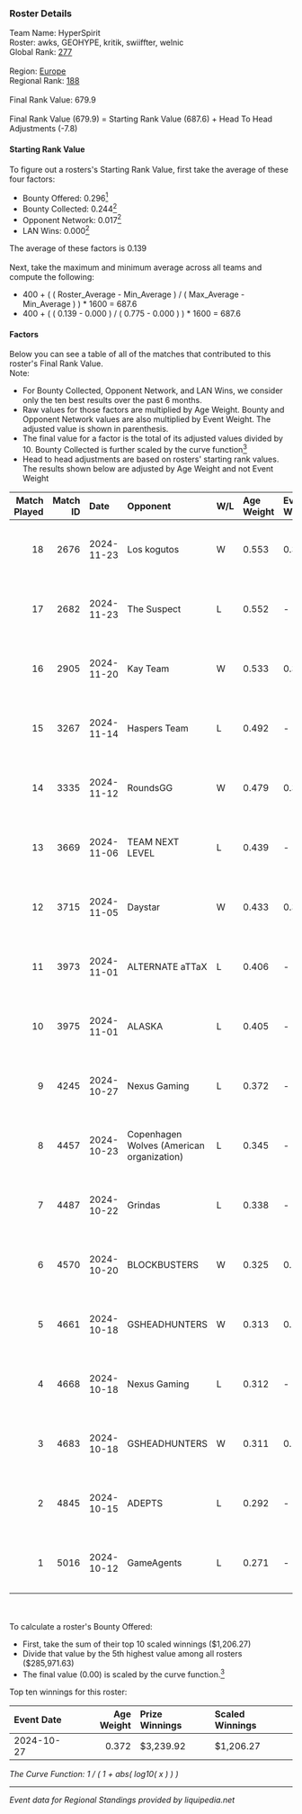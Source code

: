 ### Roster Details<br />
Team Name: HyperSpirit<br />
Roster: awks, GEOHYPE, kritik, swiiffter, welnic<br />
Global Rank: [277](../../standings_global_2025_02_28.md)<br />
<br />
Region: [Europe]( ../../standings_europe_2025_02_28.md)<br />
Regional Rank: [188]( ../../standings_europe_2025_02_28.md)<br />
<br />
Final Rank Value:  679.9<br />
<br />
Final Rank Value (679.9) = Starting Rank Value (687.6) + Head To Head Adjustments (-7.8)<br />

#### Starting Rank Value<br />
To figure out a rosters's Starting Rank Value, first take the average of these four factors:<br />
- Bounty Offered: 0.296[<sup>1</sup>](#table2)
- Bounty Collected: 0.244[<sup>2</sup>](#table1)
- Opponent Network: 0.017[<sup>2</sup>](#table1)
- LAN Wins: 0.000[<sup>2</sup>](#table1)

The average of these factors is 0.139<br />
<br />
Next, take the maximum and minimum average across all teams and compute the following:<br />
- 400 + ( ( Roster_Average - Min_Average ) / ( Max_Average - Min_Average ) ) * 1600 = 687.6
- 400 + ( ( 0.139 - 0.000 ) / ( 0.775 - 0.000 ) ) * 1600 = 687.6


#### Factors<br />
Below you can see a table of all of the matches that contributed to this roster's Final Rank Value.<br />
Note:<br />

- For Bounty Collected, Opponent Network, and LAN Wins, we consider only the ten best results over the past 6 months.
- Raw values for those factors are multiplied by Age Weight. Bounty and Opponent Network values are also multiplied by Event Weight. The adjusted value is shown in parenthesis.
- The final value for a factor is the total of its adjusted values divided by 10. Bounty Collected is further scaled by the curve function[<sup>3</sup>](#curveFunction)
- Head to head adjustments are based on rosters' starting rank values. The results shown below are adjusted by Age Weight and not Event Weight
<span id="table1"></span><br />


| Match Played | Match ID | Date       | Opponent                                  | W/L | Age Weight | Event Weight | Bounty Collected | Opponent Network | LAN Wins  | H2H Adj. | Roster                                   |
| -: | -: | :- | :- | :- | :- | :- | :- | :- | :- | -: | :- |
|           18 |     2676 | 2024-11-23 | Los kogutos                               | W   | 0.553      | 0.372        | 0.038 (0.008)    | 0.572 (0.118)    | 0 (0.000) |    14.18 | awks, GEOHYPE, kritik, swiiffter, welnic |
|           17 |     2682 | 2024-11-23 | The Suspect                               | L   | 0.552      | -            | -                | -                | -         |    -7.93 | awks, GEOHYPE, kritik, swiiffter, welnic |
|           16 |     2905 | 2024-11-20 | Kay Team                                  | W   | 0.533      | 0.372        | 0.000 (0.000)    | 0.054 (0.011)    | 0 (0.000) |     4.58 | awks, GEOHYPE, kritik, swiiffter, welnic |
|           15 |     3267 | 2024-11-14 | Haspers Team                              | L   | 0.492      | -            | -                | -                | -         |    -6.48 | awks, GEOHYPE, kritik, swiiffter, welnic |
|           14 |     3335 | 2024-11-12 | RoundsGG                                  | W   | 0.479      | 0.372        | 0.000 (0.000)    | 0.066 (0.012)    | 0 (0.000) |     4.64 | awks, GEOHYPE, kritik, swiiffter, welnic |
|           13 |     3669 | 2024-11-06 | TEAM NEXT LEVEL                           | L   | 0.439      | -            | -                | -                | -         |    -6.72 | awks, GEOHYPE, kritik, swiiffter, welnic |
|           12 |     3715 | 2024-11-05 | Daystar                                   | W   | 0.433      | 0.372        | 0.000 (0.000)    | 0.147 (0.024)    | 0 (0.000) |     6.45 | awks, GEOHYPE, kritik, swiiffter, welnic |
|           11 |     3973 | 2024-11-01 | ALTERNATE aTTaX                           | L   | 0.406      | -            | -                | -                | -         |    -2.25 | awks, GEOHYPE, kritik, swiiffter, welnic |
|           10 |     3975 | 2024-11-01 | ALASKA                                    | L   | 0.405      | -            | -                | -                | -         |    -1.16 | awks, GEOHYPE, kritik, swiiffter, welnic |
|            9 |     4245 | 2024-10-27 | Nexus Gaming                              | L   | 0.372      | -            | -                | -                | -         |    -0.92 | awks, GEOHYPE, kritik, swiiffter, welnic |
|            8 |     4457 | 2024-10-23 | Copenhagen Wolves (American organization) | L   | 0.345      | -            | -                | -                | -         |    -2.26 | awks, GEOHYPE, kritik, swiiffter, welnic |
|            7 |     4487 | 2024-10-22 | Grindas                                   | L   | 0.338      | -            | -                | -                | -         |    -7.46 | awks, GEOHYPE, kritik, swiiffter, welnic |
|            6 |     4570 | 2024-10-20 | BLOCKBUSTERS                              | W   | 0.325      | 0.143        | 0.001 (0.000)    | 0.032 (0.001)    | 0 (0.000) |     4.32 | awks, GEOHYPE, kritik, swiiffter, welnic |
|            5 |     4661 | 2024-10-18 | GSHEADHUNTERS                             | W   | 0.313      | 0.143        | 0.000 (0.000)    | 0.016 (0.001)    | 0 (0.000) |     1.73 | awks, GEOHYPE, kritik, swiiffter, welnic |
|            4 |     4668 | 2024-10-18 | Nexus Gaming                              | L   | 0.312      | -            | -                | -                | -         |    -0.70 | awks, GEOHYPE, kritik, swiiffter, welnic |
|            3 |     4683 | 2024-10-18 | GSHEADHUNTERS                             | W   | 0.311      | 0.143        | 0.000 (0.000)    | 0.016 (0.001)    | 0 (0.000) |     1.70 | awks, GEOHYPE, kritik, swiiffter, welnic |
|            2 |     4845 | 2024-10-15 | ADEPTS                                    | L   | 0.292      | -            | -                | -                | -         |    -4.46 | awks, GEOHYPE, kritik, swiiffter, welnic |
|            1 |     5016 | 2024-10-12 | GameAgents                                | L   | 0.271      | -            | -                | -                | -         |    -5.00 | awks, GEOHYPE, kritik, swiiffter, welnic |

<br />
<span id="table2"></span><br />
To calculate a roster's Bounty Offered:<br />

- First, take the sum of their top 10 scaled winnings ($1,206.27)
- Divide that value by the 5th highest value among all rosters ($285,971.63)
- The final value (0.00) is scaled by the curve function.[<sup>3</sup>](#curveFunction)

Top ten winnings for this roster:<br />

| Event Date | Age Weight | Prize Winnings | Scaled Winnings |
| :- | -: | :- | :- |
| 2024-10-27 |      0.372 | $3,239.92      | $1,206.27       |


<span id="curveFunction"></span>_The Curve Function: 1 / ( 1 + abs( log10( x ) ) )_<br />

---
_Event data for Regional Standings provided by liquipedia.net_<br />
